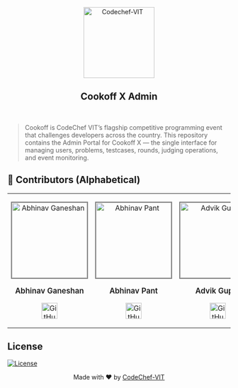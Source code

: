 <p align="center"><a href="https://www.codechefvit.com" target="_blank"><img src="https://i.ibb.co/4J9LXxS/cclogo.png" width="160" title="CodeChef-VIT" alt="Codechef-VIT"></a></p>

<h2 align="center">Cookoff X Admin</h2>
<br/>

> Cookoff is CodeChef VIT’s flagship competitive programming event that challenges developers across the country. This repository contains the Admin Portal for Cookoff X — the single interface for managing users, problems, testcases, rounds, judging operations, and event monitoring.

## 🚀 Contributors (Alphabetical)

<table>
<tr align="center">

<td>
	<p align="center">
		<img src="https://avatars.githubusercontent.com/u/56132559?v=4" width="200" height="200" alt="Abhinav Ganeshan" style="border: 2px solid grey; width:170px; height:170px">
	</p>
	<p style="font-size:17px; font-weight:600;">Abhinav Ganeshan</p>
	<p align="center">
		<a href="https://github.com/Abh1noob">
			<img src="http://www.iconninja.com/files/241/825/211/round-collaboration-social-github-code-circle-network-icon.svg" width="36" height="36" alt="GitHub"/>
		</a>
	</p>
</td>

<td>
	<p align="center">
		<img src="https://avatars.githubusercontent.com/u/67090539?v=4" width="200" height="200" alt="Abhinav Pant" style="border: 2px solid grey; width:170px; height:170px">
	</p>
	<p style="font-size:17px; font-weight:600;">Abhinav Pant</p>
	<p align="center">
		<a href="https://github.com/abhitrueprogrammer">
			<img src="http://www.iconninja.com/files/241/825/211/round-collaboration-social-github-code-circle-network-icon.svg" width="36" height="36" alt="GitHub"/>
		</a>
	</p>
</td>

<td>
	<p align="center">
		<img src="https://avatars.githubusercontent.com/u/83698727?v=4" width="200" height="200" alt="Advik Gupta" style="border: 2px solid grey; width:170px; height:170px">
	</p>
	<p style="font-size:17px; font-weight:600;">Advik Gupta</p>
	<p align="center">
		<a href="https://github.com/Advik-Gupta">
			<img src="http://www.iconninja.com/files/241/825/211/round-collaboration-social-github-code-circle-network-icon.svg" width="36" height="36" alt="GitHub"/>
		</a>
	</p>
</td>

</tr>
</table>

## License

[![License](http://img.shields.io/:license-mit-blue.svg?style=flat-square)](http://badges.mit-license.org)

<p align="center">
	Made with ❤️ by <a href="https://www.codechefvit.com" target="_blank">CodeChef-VIT</a>
</p>
